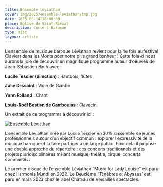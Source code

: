 ```yaml
---
title: Ensemble Léviathan
cover: img/2025/ensemble-leviathan/tmp.jpg
date: 2025-06-14T18:00:00
place: Église de Saint-Rivoal
description: Concert Baroque 
type: misc
layout: artiste
---
```

L’ensemble de musique baroque Léviathan revient pour la 4e fois au festival Claviers dans les Monts pour notre plus grand bonheur ! Cette fois-ci nous aurons la joie de découvrir un magnifique programme autour d’oeuvres de Jean-Sébastien Bach avec : 

__Lucile Tessier (direction)__ : Hautbois, flûtes

__Julie Dessaint__ : Viole de Gambe

__Yann Rolland__ : Chant

__Louis-Noël Bestion de Camboulas__ : Clavecin 

Un extrait de ce programme à découvrir ici : 

[![Ensemble Léviathan](https://img.youtube.com/vi/H-J-9xRrxko/0.jpg)](https://www.youtube.com/watch?v=H-J-9xRrxko "Ensemble Léviathan")

L’ensemble Léviathan créé par Lucile Tessier en 2015 rassemble de jeunes professionnels autour d’un objectif commun : explorer l’expressivité de la musique baroque et la faire partager à un large public. Pour cela il propose une double approche du répertoire : des concerts traditionnels et des projets pluridisciplinaires mêlant musique, théâtre, cirque, concerts commentés.

Le premier disque de l’ensemble Léviathan “Music for Lady Louise” est paru chez Harmonia Mundi en 2022. Le Deuxième “Ténèbres et Abysses” est paru en mars 2023 chez le label Château de Versailles spectacles. 
